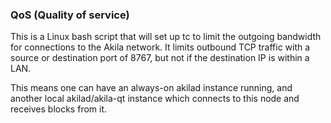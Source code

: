 ### QoS (Quality of service) ###

This is a Linux bash script that will set up tc to limit the outgoing bandwidth for connections to the Akila network. It limits outbound TCP traffic with a source or destination port of 8767, but not if the destination IP is within a LAN.

This means one can have an always-on akilad instance running, and another local akilad/akila-qt instance which connects to this node and receives blocks from it.
